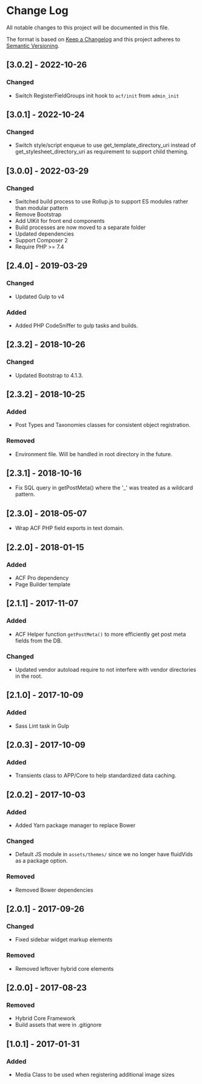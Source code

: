 # Change Log
All notable changes to this project will be documented in this file.

The format is based on [Keep a Changelog](http://keepachangelog.com/)
and this project adheres to [Semantic Versioning](http://semver.org/).

## [3.0.2] - 2022-10-26
### Changed
- Switch RegisterFieldGroups init hook to `acf/init` from `admin_init`

## [3.0.1] - 2022-10-24
### Changed
- Switch style/script enqueue to use get_template_directory_uri instead of get_stylesheet_directory_uri as requirement to support child theming.

## [3.0.0] - 2022-03-29

### Changed
- Switched build process to use Rollup.js to support ES modules rather than modular pattern
- Remove Bootstrap
- Add UIKit for front end components
- Build processes are now moved to a separate folder
- Updated dependencies
- Support Composer 2
- Require PHP >= 7.4

## [2.4.0] - 2019-03-29
### Changed
- Updated Gulp to v4

### Added
- Added PHP CodeSniffer to gulp tasks and builds.

## [2.3.2] - 2018-10-26
### Changed
- Updated Bootstrap to 4.1.3.

## [2.3.2] - 2018-10-25
### Added
- Post Types and Taxonomies classes for consistent object registration.

### Removed
- Environment file. Will be handled in root directory in the future.

## [2.3.1] - 2018-10-16
- Fix SQL query in getPostMeta() where the '_' was treated as a wildcard pattern.

## [2.3.0] - 2018-05-07
- Wrap ACF PHP field exports in text domain.

## [2.2.0] - 2018-01-15
### Added
- ACF Pro dependency
- Page Builder template

## [2.1.1] - 2017-11-07
### Added
- ACF Helper function `getPostMeta()` to more efficiently get post meta fields from the DB.

### Changed
- Updated vendor autoload require to not interfere with vendor directories in the root.

## [2.1.0] - 2017-10-09
### Added
- Sass Lint task in Gulp

## [2.0.3] - 2017-10-09
### Added
- Transients class to APP/Core to help standardized data caching.

## [2.0.2] - 2017-10-03
### Added
- Added Yarn package manager to replace Bower

### Changed
- Default JS module in `assets/themes/` since we no longer have fluidVids as a package option.

### Removed
- Removed Bower dependencies

## [2.0.1] - 2017-09-26
### Changed
- Fixed sidebar widget markup elements

### Removed
- Removed leftover hybrid core elements

## [2.0.0] - 2017-08-23
### Removed
- Hybrid Core Framework
- Build assets that were in .gitignore

## [1.0.1] - 2017-01-31
### Added
- Media Class to be used when registering additional image sizes
